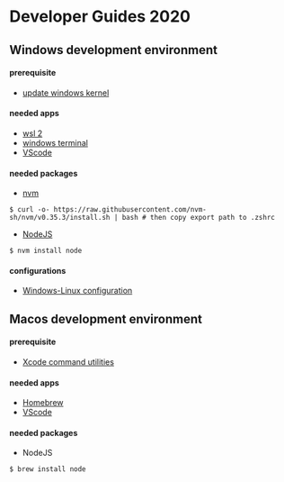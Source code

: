 # Developer Guides 2020

## Windows development environment

#### prerequisite

- [update windows kernel](https://aka.ms/wsl2kernel)

#### needed apps

- [wsl 2](https://docs.microsoft.com/en-us/windows/wsl/install-win10)
- [windows terminal](https://www.microsoft.com/en-us/p/windows-terminal/9n0dx20hk701?activetab=pivot:overviewtab)
- [VScode](https://code.visualstudio.com/)

#### needed packages
- [nvm]()
```
$ curl -o- https://raw.githubusercontent.com/nvm-sh/nvm/v0.35.3/install.sh | bash # then copy export path to .zshrc
```
- [NodeJS]()
```
$ nvm install node
```

#### configurations

- [Windows-Linux configuration](https://dev.to/seanwelshbrown/setting-up-windows-subsystem-for-linux-wsl-2-as-a-bootcamp-grad-1e7)

## Macos development environment

#### prerequisite

- [Xcode command utilities](https://docs.brew.sh/Common-Issues#brew-complains-about-absence-of-command-line-tools)

#### needed apps

- [Homebrew](https://brew.sh/)
- [VScode](https://code.visualstudio.com/)

#### needed packages

- NodeJS

```
$ brew install node
```
